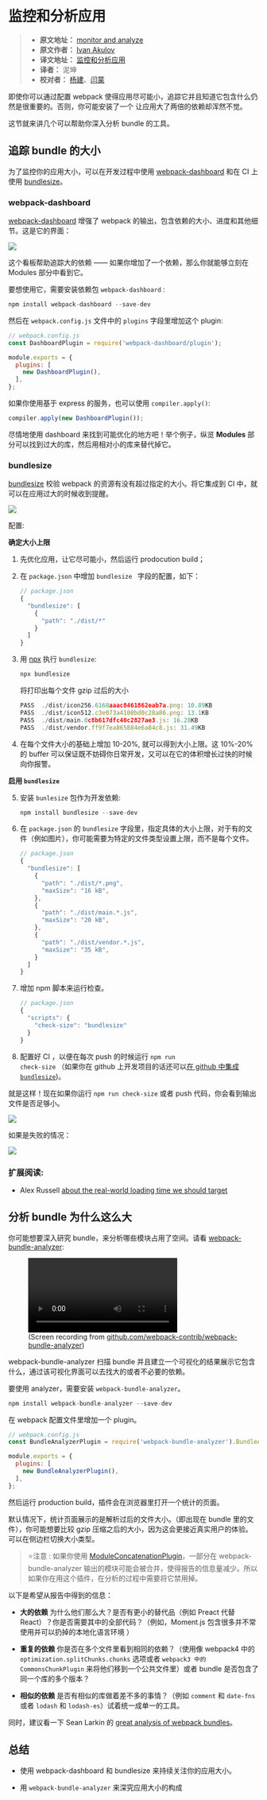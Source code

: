 # 监控和分析应用

> - **原文地址：** [monitor and analyze](https://developers.google.com/web/fundamentals/performance/webpack/monitor-and-analyze)
> - **原文作者：** [Ivan Akulov](https://developers.google.com/web/resources/contributors/iamakulov)
> - **译文地址：** [监控和分析应用](https://github.com/yued-fe/y-translation/blob/master/en/Web-Performance-Optimization-with-webpack/Monitor-and-analyze-the-app.md)
> - **译者：** 泥坤
> - **校对者：** [杨建]()、[闫蒙]()

即使你可以通过配置 webpack 使得应用尽可能小，追踪它并且知道它包含什么仍然是很重要的。否则，你可能安装了一个
让应用大了两倍的依赖却浑然不觉。

这节就来讲几个可以帮助你深入分析 bundle 的工具。

## 追踪 bundle 的大小

为了监控你的应用大小，可以在开发过程中使用 [webpack-dashboard](https://github.com/FormidableLabs/webpack-dashboard/) 和在 CI 上使用 [bundlesize](https://github.com/siddharthkp/bundlesize)。

### webpack-dashboard

[webpack-dashboard](https://github.com/FormidableLabs/webpack-dashboard/) 增强了 webpack 的输出，包含依赖的大小、进度和其他细节。这是它的界面：

![](https://developers.google.com/web/fundamentals/performance/webpack/webpack-dashboard.png)

这个看板帮助追踪大的依赖 —— 如果你增加了一个依赖，那么你就能够立刻在 Modules 部分中看到它。

要想使用它，需要安装依赖包 `webpack-dashboard` :

```js
npm install webpack-dashboard --save-dev
```

然后在 `webpack.config.js` 文件中的 `plugins` 字段里增加这个 plugin:

```js
// webpack.config.js
const DashboardPlugin = require('webpack-dashboard/plugin');

module.exports = {
  plugins: [
    new DashboardPlugin(),
  ],
};
```

如果你使用基于 express 的服务，也可以使用 `compiler.apply()`:

``` js
compiler.apply(new DashboardPlugin());
```

尽情地使用 dashboard 来找到可能优化的地方吧！举个例子，纵览 **Modules** 部分可以找到过大的库，然后用相对小的库来替代掉它。

### bundlesize

[bundlesize](https://github.com/siddharthkp/bundlesize) 校验 webpack 的资源有没有超过指定的大小。将它集成到 CI 中，就可以在应用过大的时候收到提醒。

![](https://developers.google.com/web/fundamentals/performance/webpack/bundlesize.jpg)

配置:

**确定大小上限**

1. 先优化应用，让它尽可能小，然后运行 prodocution build；
2. 在 `package.json` 中增加 `bundlesize ` 字段的配置，如下：

    ``` js
    // package.json
    {
      "bundlesize": [
        {
          "path": "./dist/*"
        }
      ]
    }
    ```

3.  用 [npx](https://medium.com/@maybekatz/introducing-npx-an-npm-package-runner-55f7d4bd282b) 执行 `bundlesize`:

    ``` js
    npx bundlesize
    ```

    将打印出每个文件 gzip 过后的大小
    
    ``` js
    PASS  ./dist/icon256.6168aaac8461862eab7a.png: 10.89KB
    PASS  ./dist/icon512.c3e073a4100bd0c28a86.png: 13.1KB
    PASS  ./dist/main.0c8b617dfc40c2827ae3.js: 16.28KB
    PASS  ./dist/vendor.ff9f7ea865884e6a84c8.js: 31.49KB
    ```

4. 在每个文件大小的基础上增加 10-20%, 就可以得到大小上限。这 10%-20% 的 buffer 可以保证既不妨碍你日常开发，又可以在它的体积增长过快的时候向你报警。

**启用 `bundlesize`**

5. 安装 <code>bunlesize</code> 包作为开发依赖:

    ``` js
    npm install bundlesize --save-dev
    ```

6. 在 `package.json` 的 `bundlesize` 字段里，指定具体的大小上限，对于有的文件（例如图片），你可能需要为特定的文件类型设置上限，而不是每个文件。

    ``` js
    // package.json
    {
      "bundlesize": [
        {
          "path": "./dist/*.png",
          "maxSize": "16 kB",
        },
        {
          "path": "./dist/main.*.js",
          "maxSize": "20 kB",
        },
        {
          "path": "./dist/vendor.*.js",
          "maxSize": "35 kB",
        }
      ]
    }
    ```

7. 增加 npm 脚本来运行检查。

    ``` js
    // package.json
    {
      "scripts": {
        "check-size": "bundlesize"
      }
    }
    ```

8.  配置好 CI ，以便在每次 push 的时候运行 <code>npm run check-size</code> （如果你在 github 上开发项目的话还可以[在 github 中集成 `bundlesize`](https://github.com/siddharthkp/bundlesize#2-build-status))。

 就是这样！现在如果你运行 `npm run check-size` 或者 push 代码，你会看到输出文件是否足够小。


![](https://developers.google.com/web/fundamentals/performance/webpack/bundlesize-output-success.png)

如果是失败的情况：

![](https://developers.google.com/web/fundamentals/performance/webpack/bundlesize-output-failure.png)

### 扩展阅读:

- Alex Russell [about the real-world loading time we should
target](https://infrequently.org/2017/10/can-you-afford-it-real-world-web-performance-budgets/)

## 分析 bundle 为什么这么大

你可能想要深入研究 bundle，来分析哪些模块占用了空间。请看 [webpack-bundle-analyzer](https://github.com/webpack-contrib/webpack-bundle-analyzer):

<figure>
  <video src="https://developers.google.com/web/fundamentals/performance/webpack/webpack-bundle-analyzer.mp4" alt="A screen recording of the webpack bundle analyzer
page" autoplay controls loop></video>
  <figcaption>(Screen recording from <a
href="https://github.com/webpack-contrib/webpack-bundle-analyzer">github.com/webpack-contrib/webpack-bundle-analyzer</a>)
</figcaption>
</figure>

webpack-bundle-analyzer 扫描 bundle 并且建立一个可视化的结果展示它包含什么，通过该可视化界面可以去找大的或者不必要的依赖。

要使用 analyzer，需要安装 `webpack-bundle-analyzer`。

``` js
npm install webpack-bundle-analyzer --save-dev
```

在 webpack 配置文件里增加一个 plugin。

```js
// webpack.config.js
const BundleAnalyzerPlugin = require('webpack-bundle-analyzer').BundleAnalyzerPlugin;

module.exports = {
  plugins: [
    new BundleAnalyzerPlugin(),
  ],
};
```
然后运行 production build，插件会在浏览器里打开一个统计的页面。

默认情况下，统计页面展示的是解析过后的文件大小。（即出现在 bundle 里的文件），你可能想要比较 gzip 压缩之后的大小，因为这会更接近真实用户的体验。可以在侧边栏切换大小类型。

> ⭐️注意 : 如果你使用 [ModuleConcatenationPlugin](https://webpack.js.org/plugins/module-concatenation-plugin/)，一部分在 webpack-bundle-analyzer 输出的模块可能会被合并，使得报告的信息量减少。所以如果你在用这个插件，在分析的过程中需要将它禁用掉。

以下是希望从报告中得到的信息：

- **大的依赖** 为什么他们那么大？是否有更小的替代品（例如 Preact 代替 React）？你是否需要其中的全部代码？（例如，Moment.js 包含很多并不常使用并可以扔掉的本地化语言环境 ）

- **重复的依赖** 你是否在多个文件里看到相同的依赖？（使用像 webpack4 中的 `optimization.splitChunks.chunks` 选项或者 `webpack3 中的 CommonsChunkPlugin` 来将他们移到一个公共文件里）或者 bundle 是否包含了同一个库的多个版本？

- **相似的依赖** 是否有相似的库做着差不多的事情？（例如 `comment` 和 `date-fns` 或者 `lodash` 和 `lodash-es`）试着统一成单一的工具。

同时，建议看一下 Sean Larkin 的 [great analysis of webpack
bundles](https://medium.com/webpack/webpack-bits-getting-the-most-out-of-the-commonschunkplugin-ab389e5f318)。

## 总结

- 使用 webpack-dashboard 和 bundlesize 来持续关注你的应用大小。

- 用 `webpack-bundle-analyzer` 来深究应用大小的构成
